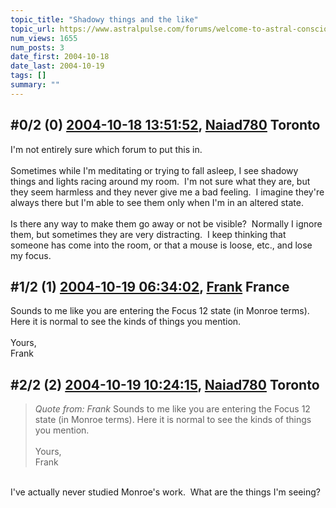 ```yaml
---
topic_title: "Shadowy things and the like"
topic_url: https://www.astralpulse.com/forums/welcome-to-astral-consciousness!/shadowy-things-and-the-like
num_views: 1655
num_posts: 3
date_first: 2004-10-18
date_last: 2004-10-19
tags: []
summary: ""
---
```


## \#0/2 (0) [2004-10-18 13:51:52](https://www.astralpulse.com/forums/index.php?msg=130546), [Naiad780](https://www.astralpulse.com/forums/profile/?u=6244) Toronto ##
<section>
I'm not entirely sure which forum to put this in.
<br>
<br>
Sometimes while I'm meditating or trying to fall asleep, I see shadowy things and lights racing around my room.  I'm not sure what they are, but they seem harmless and they never give me a bad feeling.  I imagine they're always there but I'm able to see them only when I'm in an altered state.
<br>
<br>
Is there any way to make them go away or not be visible?  Normally I ignore them, but sometimes they are very distracting.  I keep thinking that someone has come into the room, or that a mouse is loose, etc., and lose my focus.
</section>

## \#1/2 (1) [2004-10-19 06:34:02](https://www.astralpulse.com/forums/index.php?msg=130651), [Frank](https://www.astralpulse.com/forums/profile/?u=359) France ##
<section>
Sounds to me like you are entering the Focus 12 state (in Monroe terms). Here it is normal to see the kinds of things you mention.
<br>
<br>
Yours,
<br>
Frank
</section>

## \#2/2 (2) [2004-10-19 10:24:15](https://www.astralpulse.com/forums/index.php?msg=130676), [Naiad780](https://www.astralpulse.com/forums/profile/?u=6244) Toronto ##
<section>
<blockquote class="bbc_standard_quote">
 <cite>
  Quote from: Frank
 </cite>
 Sounds to me like you are entering the Focus 12 state (in Monroe terms). Here it is normal to see the kinds of things you mention.
 <br>
 <br>
 Yours,
 <br>
 Frank
</blockquote>
<br>
I've actually never studied Monroe's work.  What are the things I'm seeing?
</section>